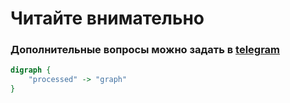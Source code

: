 # Читайте внимательно
### Дополнительные вопросы можно задать в [telegram](https://t.me/grevinden)

```dot
digraph {
    "processed" -> "graph"
}
```